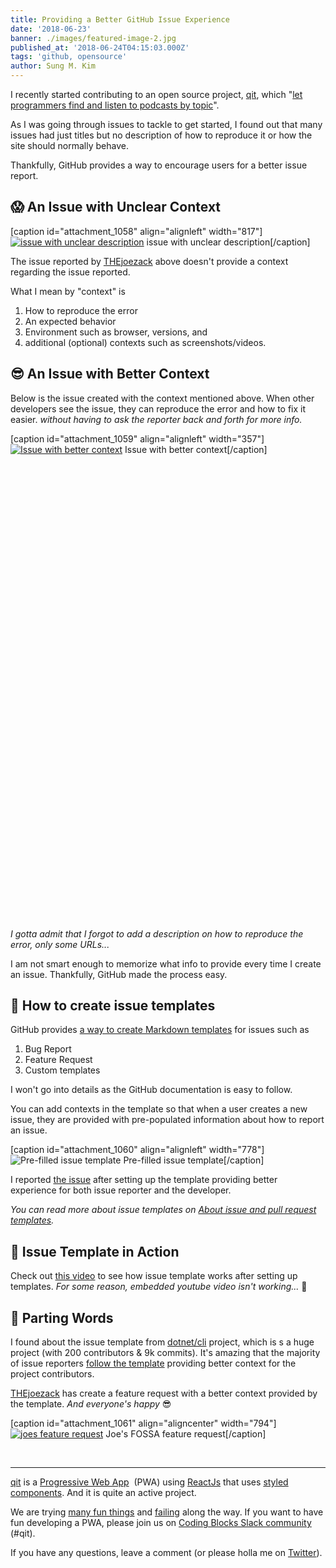 ```yaml
---
title: Providing a Better GitHub Issue Experience
date: '2018-06-23'
banner: ./images/featured-image-2.jpg
published_at: '2018-06-24T04:15:03.000Z'
tags: 'github, opensource'
author: Sung M. Kim
---
```


I recently started contributing to an open source project, [qit](https://qit.cloud/), which "[let programmers find and listen to podcasts by topic](https://github.com/codingblocks/podcast-app#qit-listen-to-programming-podcasts-by-topic)".

As I was going through issues to tackle to get started, I found out that many issues had just titles but no description of how to reproduce it or how the site should normally behave.

Thankfully, GitHub provides a way to encourage users for a better issue report.

## 😱 An Issue with Unclear Context

\[caption id="attachment\_1058" align="alignleft" width="817"\][![issue with unclear description](./images/issue-with-unclear-description.jpg)](https://github.com/codingblocks/podcast-app/issues/120) issue with unclear description\[/caption\]

The issue reported by [THEjoezack](https://twitter.com/thejoezack) above doesn't provide a context regarding the issue reported.

What I mean by "context" is

1. How to reproduce the error
2. An expected behavior
3. Environment such as browser, versions, and
4. additional (optional) contexts such as screenshots/videos.

## 😎 An Issue with Better Context

Below is the issue created with the context mentioned above. When other developers see the issue, they can reproduce the error and how to fix it easier. _without having to ask the reporter back and forth for more info._

\[caption id="attachment\_1059" align="alignleft" width="357"\][![Issue with better context](./images/good-issue.jpg)](https://github.com/codingblocks/podcast-app/issues/146) Issue with better context\[/caption\]

 

 

 

 

 

 

 

 

 

 

 

 

 

 

 

 

 

 

 

 

 

 

 

 

_I gotta admit that I forgot to add a description on how to reproduce the error, only some URLs..._

I am not smart enough to memorize what info to provide every time I create an issue. Thankfully, GitHub made the process easy.

## 🔧 How to create issue templates

GitHub provides [a way to create Markdown templates](https://help.github.com/articles/creating-issue-templates-for-your-repository/) for issues such as

1. Bug Report
2. Feature Request
3. Custom templates

I won't go into details as the GitHub documentation is easy to follow.

You can add contexts in the template so that when a user creates a new issue, they are provided with pre-populated information about how to report an issue.

\[caption id="attachment\_1060" align="alignleft" width="778"\]![Pre-filled issue template](./images/bug-report.jpg) Pre-filled issue template\[/caption\]

I reported [the issue](#better) after setting up the template providing better experience for both issue reporter and the developer.

_You can read more about issue templates on [About issue and pull request templates](https://help.github.com/articles/about-issue-and-pull-request-templates/)._

## 💪 Issue Template in Action

Check out [this video](https://youtu.be/dT5en5V3B-w) to see how issue template works after setting up templates. _For some reason, embedded youtube video isn't working..._ 🤔

## 👋 Parting Words

I found about the issue template from [dotnet/cli](https://github.com/dotnet/cli) project, which is s a huge project (with 200 contributors & 9k commits). It's amazing that the majority of issue reporters [follow the template](https://github.com/dotnet/cli/issues) providing better context for the project contributors.

[THEjoezack](https://github.com/THEjoezack) has create a feature request with a better context provided by the template. _And everyone's happy_ 😎

\[caption id="attachment\_1061" align="aligncenter" width="794"\][![joes feature request](./images/joes-feature-request.png)](https://github.com/codingblocks/podcast-app/issues/149) Joe's FOSSA feature request\[/caption\]

 

* * *

[qit](https://qit.cloud/) is a [Progressive Web App](https://developers.google.com/web/progressive-web-apps/)  (PWA) using [ReactJs](https://reactjs.org/) that uses [styled components](https://www.styled-components.com/docs/basics). And it is quite an active project.

We are trying [many fun things](https://github.com/codingblocks/podcast-app/issues?utf8=%E2%9C%93&q=cypress) and [failing](https://github.com/codingblocks/podcast-app/pull/139) along the way. If you want to have fun developing a PWA, please join us on [Coding Blocks Slack community](https://www.codingblocks.net/slack/) (#qit).

If you have any questions, leave a comment (or please holla me on [Twitter](https://twitter.com/slightedgecoder)).

